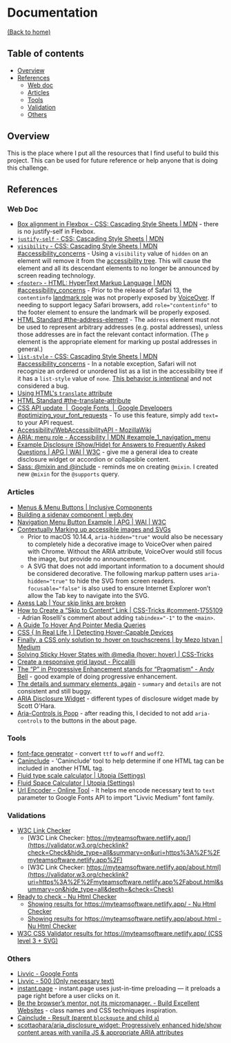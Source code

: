 # Documentation

[(Back to home)](https://github.com/vanzasetia/myteam-multi-page-website#readme)

## Table of contents

- [Overview](#overview)
- [References](#references)
  - [Web doc](#web-doc)
  - [Articles](#articles)
  - [Tools](#tools)
  - [Validation](#validation)
  - [Others](#others)

## Overview

This is the place where I put all the resources that I find useful to build this project. This can be used for future reference or help anyone that is doing this challenge.

## References

### Web Doc

- [Box alignment in Flexbox - CSS: Cascading Style Sheets | MDN](https://developer.mozilla.org/en-US/docs/Web/CSS/CSS_Box_Alignment/Box_Alignment_in_Flexbox) - there is no justify-self in Flexbox.
- [`justify-self` - CSS: Cascading Style Sheets | MDN](https://developer.mozilla.org/en-US/docs/Web/CSS/justify-self)
- [`visibility` - CSS: Cascading Style Sheets | MDN #accessibility_concerns](https://developer.mozilla.org/en-US/docs/Web/CSS/visibility#accessibility_concerns) - Using a `visibility` value of `hidden` on an element will remove it from the [accessibility tree](https://developer.mozilla.org/en-US/docs/Learn/Accessibility/What_is_accessibility#accessibility_apis). This will cause the element and all its descendant elements to no longer be announced by screen reading technology.
- [`<footer>` - HTML: HyperText Markup Language | MDN #accessibility_concerns](https://developer.mozilla.org/en-US/docs/Web/HTML/Element/footer#accessibility_concerns) - Prior to the release of Safari 13, the `contentinfo` [landmark role](https://developer.mozilla.org/en-US/docs/Learn/Accessibility/WAI-ARIA_basics#signpostslandmarks) was not properly exposed by [VoiceOver](https://help.apple.com/voiceover/info/guide/). If needing to support legacy Safari browsers, add `role="contentinfo"` to the footer element to ensure the landmark will be properly exposed.
- [HTML Standard #the-address-element](https://html.spec.whatwg.org/multipage/sections.html#the-address-element) - The `address` element must not be used to represent arbitrary addresses (e.g. postal addresses), unless those addresses are in fact the relevant contact information. (The `p` element is the appropriate element for marking up postal addresses in general.)
- [`list-style` - CSS: Cascading Style Sheets | MDN #accessibility_concerns](https://developer.mozilla.org/en-US/docs/Web/CSS/list-style#accessibility_concerns) - In a notable exception, Safari will not recognize an ordered or unordered list as a list in the accessibility tree if it has a `list-style` value of `none`. [This behavior is intentional](https://bugs.webkit.org/show_bug.cgi?id=170179#c1) and not considered a bug.
- [Using HTML's `translate` attribute](https://www.w3.org/International/questions/qa-translate-flag)
- [HTML Standard #the-translate-attribute](https://html.spec.whatwg.org/multipage/dom.html#the-translate-attribute)
- [CSS API update  |  Google Fonts  |  Google Developers #optimizing_your_font_requests](https://developers.google.com/fonts/docs/css2#optimizing_your_font_requests) - To use this feature, simply add `text=` to your API request.
- [Accessibility/WebAccessibilityAPI - MozillaWiki](https://wiki.mozilla.org/Accessibility/WebAccessibilityAPI)
- [ARIA: menu role - Accessibility | MDN #example_1_navigation_menu](https://developer.mozilla.org/en-US/docs/Web/Accessibility/ARIA/roles/menu_role#example_1_navigation_menu)
- [Example Disclosure (Show/Hide) for Answers to Frequently Asked Questions | APG | WAI | W3C](https://www.w3.org/WAI/ARIA/apg/example-index/disclosure/disclosure-faq.html) - give me a general idea to create disclosure widget or accordion or collapsible content.
- [Sass: @mixin and @include](https://sass-lang.com/documentation/at-rules/mixin) - reminds me on creating `@mixin`. I created new `@mixin` for the `@supports` query.

### Articles

- [Menus & Menu Buttons | Inclusive Components](https://inclusive-components.design/menus-menu-buttons/)
- [Building a sidenav component | web.dev](https://web.dev/building-a-sidenav-component/)
- [Navigation Menu Button Example | APG | WAI | W3C](https://www.w3.org/WAI/ARIA/apg/example-index/menu-button/menu-button-links.html)
- [Contextually Marking up accessible images and SVGs](https://www.scottohara.me/blog/2019/05/22/contextual-images-svgs-and-a11y.html)
  - Prior to macOS 10.14.4, `aria-hidden="true"` would also be necessary to completely hide a decorative image to VoiceOver when paired with Chrome. Without the ARIA attribute, VoiceOver would still focus the image, but provide no announcement.
  - A SVG that does not add important information to a document should be considered decorative. The following markup pattern uses `aria-hidden="true"` to hide the SVG from screen readers. `focusable="false"` is also used to ensure Internet Explorer won’t allow the Tab key to navigate into the SVG.
- [Axess Lab | Your skip links are broken](https://axesslab.com/skip-links/)
- [How to Create a “Skip to Content” Link | CSS-Tricks #comment-1755109](https://css-tricks.com/how-to-create-a-skip-to-content-link/#comment-1755109) - Adrian Roselli's comment about adding `tabindex="-1"` to the `<main>`.
- [A Guide To Hover And Pointer Media Queries](https://www.smashingmagazine.com/2022/03/guide-hover-pointer-media-queries/)
- [CSS { In Real Life } | Detecting Hover-Capable Devices](https://css-irl.info/detecting-hover-capable-devices/)
- [Finally, a CSS only solution to :hover on touchscreens | by Mezo Istvan | Medium](https://medium.com/@mezoistvan/finally-a-css-only-solution-to-hover-on-touchscreens-c498af39c31c)
- [Solving Sticky Hover States with @media (hover: hover) | CSS-Tricks](https://css-tricks.com/solving-sticky-hover-states-with-media-hover-hover/)
- [Create a responsive grid layout - Piccalilli](https://piccalil.li/tutorial/create-a-responsive-grid-layout-with-no-media-queries-using-css-grid/)
- [The “P” in Progressive Enhancement stands for “Pragmatism” - Andy Bell](https://archive.hankchizljaw.com/wrote/the-p-in-progressive-enhancement-stands-for-pragmatism/) - good example of doing progressive enhancement.
- [The details and summary elements, again](https://www.scottohara.me/blog/2022/09/12/details-summary.html) - `summary` and `details` are not consistent and still buggy.
- [ARIA Disclosure Widget](https://scottaohara.github.io/aria_disclosure_widget/) - different types of disclosure widget made by Scott O'Hara.
- [Aria-Controls is Poop](https://heydonworks.com/article/aria-controls-is-poop/) - after reading this, I decided to not add `aria-controls` to the buttons in the about page.

### Tools

- [font-face generator](https://everythingfonts.com/font-face) - convert `ttf` to `woff` and `woff2`.
- [Caninclude](https://caninclude.glitch.me/) - 'Caninclude' tool to help determine if one HTML tag can be included in another HTML tag.
- [Fluid type scale calculator | Utopia (Settings)](https://utopia.fyi/type/calculator/?c=320,4,1.2,1350,18,1.414,5,2,&s=0.75%7C0.5%7C0.25,1.5%7C2%7C3%7C4%7C6,s-l)
- [Fluid Space Calculator | Utopia (Settings)](https://utopia.fyi/space/calculator/?c=320,80,1.2,1350,140,1.25,5,2,&s=0.75|0.5|0.25,1.5|2|3|4|6,s-l)
- [Url Encoder - Online Tool](https://www.urlencoder.net/) - It helps me encode necessary text to `text` parameter to Google Fonts API to import "Livvic Medium" font family.

### Validations

- [W3C Link Checker](https://validator.w3.org/checklink)
  - [W3C Link Checker: https://myteamsoftware.netlify.app/](https://validator.w3.org/checklink?check=Check&hide_type=all&summary=on&uri=https%3A%2F%2Fmyteamsoftware.netlify.app%2F)
  - [W3C Link Checker: https://myteamsoftware.netlify.app/about.html](https://validator.w3.org/checklink?uri=https%3A%2F%2Fmyteamsoftware.netlify.app%2Fabout.html&summary=on&hide_type=all&depth=&check=Check)
- [Ready to check - Nu Html Checker](https://validator.w3.org/nu/)
  - [Showing results for https://myteamsoftware.netlify.app/ - Nu Html Checker](https://validator.w3.org/nu/?doc=https%3A%2F%2Fmyteamsoftware.netlify.app%2F)
  - [Showing results for https://myteamsoftware.netlify.app/about.html - Nu Html Checker](https://validator.w3.org/nu/?doc=https%3A%2F%2Fmyteamsoftware.netlify.app%2Fabout.html)
- [W3C CSS Validator results for https://myteamsoftware.netlify.app/ (CSS level 3 + SVG)](https://jigsaw.w3.org/css-validator/validator?profile=css3svg&warning=0&uri=https%3A%2F%2Fmyteamsoftware.netlify.app%2F)

### Others

- [Livvic - Google Fonts](https://fonts.google.com/specimen/Livvic)
- [Livvic - 500 (Only necessary text)](https://fonts.googleapis.com/css2?family=Livvic:wght@500&text=Product%20Manager%20at%20Bookmark%20Founder%20of%20Manage%20Co-founder%20of%20MyPhysio%20Founder%20%26%20CEO%20Co-founder%20%26%20COO%20Co-founder%20%26%20CTO%20Business%20Development%20Lead%20Lead%20Marketing%20Head%20of%20Talent&display=swap)
- [instant.page](https://instant.page/) - instant.page uses just-in-time preloading — it preloads a page right before a user clicks on it.
- [Be the browser’s mentor, not its micromanager. - Build Excellent Websites](https://buildexcellentwebsit.es/) - class names and CSS techniques inspiration.
- [Cainclude - Result (parent `blockquote` and child `a`)](https://caninclude.glitch.me/caninclude?child=a&parent=blockquote)
- [scottaohara/aria_disclosure_widget: Progressively enhanced hide/show content areas with vanilla JS & appropriate ARIA attributes](https://github.com/scottaohara/aria_disclosure_widget)
